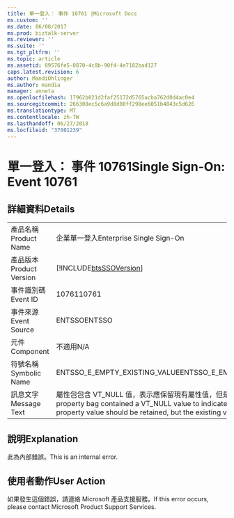 ```yaml
---
title: 單一登入： 事件 10761 |Microsoft Docs
ms.custom: ''
ms.date: 06/08/2017
ms.prod: biztalk-server
ms.reviewer: ''
ms.suite: ''
ms.tgt_pltfrm: ''
ms.topic: article
ms.assetid: 89576fe5-0870-4c8b-90f4-4e7182bad127
caps.latest.revision: 6
author: MandiOhlinger
ms.author: mandia
manager: anneta
ms.openlocfilehash: 17962b021d2faf25172d5765acba762d0d4ac0e4
ms.sourcegitcommit: 266308ec5c6a9d8d80ff298ee6051b4843c5d626
ms.translationtype: MT
ms.contentlocale: zh-TW
ms.lasthandoff: 06/27/2018
ms.locfileid: "37001239"
---
```

# <a name="single-sign-on-event-10761"></a><span data-ttu-id="4ae73-102">單一登入： 事件 10761</span><span class="sxs-lookup"><span data-stu-id="4ae73-102">Single Sign-On: Event 10761</span></span>
## <a name="details"></a><span data-ttu-id="4ae73-103">詳細資料</span><span class="sxs-lookup"><span data-stu-id="4ae73-103">Details</span></span>  
  
|                 |                                                                                                                                              |
|-----------------|----------------------------------------------------------------------------------------------------------------------------------------------|
|  <span data-ttu-id="4ae73-104">產品名稱</span><span class="sxs-lookup"><span data-stu-id="4ae73-104">Product Name</span></span>   |                                                          <span data-ttu-id="4ae73-105">企業單一登入</span><span class="sxs-lookup"><span data-stu-id="4ae73-105">Enterprise Single Sign-On</span></span>                                                           |
| <span data-ttu-id="4ae73-106">產品版本</span><span class="sxs-lookup"><span data-stu-id="4ae73-106">Product Version</span></span> |                                          [!INCLUDE[btsSSOVersion](../includes/btsssoversion-md.md)]                                          |
|    <span data-ttu-id="4ae73-107">事件識別碼</span><span class="sxs-lookup"><span data-stu-id="4ae73-107">Event ID</span></span>     |                                                                    <span data-ttu-id="4ae73-108">10761</span><span class="sxs-lookup"><span data-stu-id="4ae73-108">10761</span></span>                                                                     |
|  <span data-ttu-id="4ae73-109">事件來源</span><span class="sxs-lookup"><span data-stu-id="4ae73-109">Event Source</span></span>   |                                                                    <span data-ttu-id="4ae73-110">ENTSSO</span><span class="sxs-lookup"><span data-stu-id="4ae73-110">ENTSSO</span></span>                                                                    |
|    <span data-ttu-id="4ae73-111">元件</span><span class="sxs-lookup"><span data-stu-id="4ae73-111">Component</span></span>    |                                                                     <span data-ttu-id="4ae73-112">不適用</span><span class="sxs-lookup"><span data-stu-id="4ae73-112">N/A</span></span>                                                                      |
|  <span data-ttu-id="4ae73-113">符號名稱</span><span class="sxs-lookup"><span data-stu-id="4ae73-113">Symbolic Name</span></span>  |                                                        <span data-ttu-id="4ae73-114">ENTSSO_E_EMPTY_EXISTING_VALUE</span><span class="sxs-lookup"><span data-stu-id="4ae73-114">ENTSSO_E_EMPTY_EXISTING_VALUE</span></span>                                                         |
|  <span data-ttu-id="4ae73-115">訊息文字</span><span class="sxs-lookup"><span data-stu-id="4ae73-115">Message Text</span></span>   | <span data-ttu-id="4ae73-116">屬性包包含 VT_NULL 值，表示應保留現有屬性值，但是現有值是空白的。</span><span class="sxs-lookup"><span data-stu-id="4ae73-116">The property bag contained a VT_NULL value to indicate that the existing property value should be retained, but the existing value is empty.</span></span> |
  
## <a name="explanation"></a><span data-ttu-id="4ae73-117">說明</span><span class="sxs-lookup"><span data-stu-id="4ae73-117">Explanation</span></span>  
 <span data-ttu-id="4ae73-118">此為內部錯誤。</span><span class="sxs-lookup"><span data-stu-id="4ae73-118">This is an internal error.</span></span>  
  
## <a name="user-action"></a><span data-ttu-id="4ae73-119">使用者動作</span><span class="sxs-lookup"><span data-stu-id="4ae73-119">User Action</span></span>  
 <span data-ttu-id="4ae73-120">如果發生這個錯誤，請連絡 Microsoft 產品支援服務。</span><span class="sxs-lookup"><span data-stu-id="4ae73-120">If this error occurs, please contact Microsoft Product Support Services.</span></span>